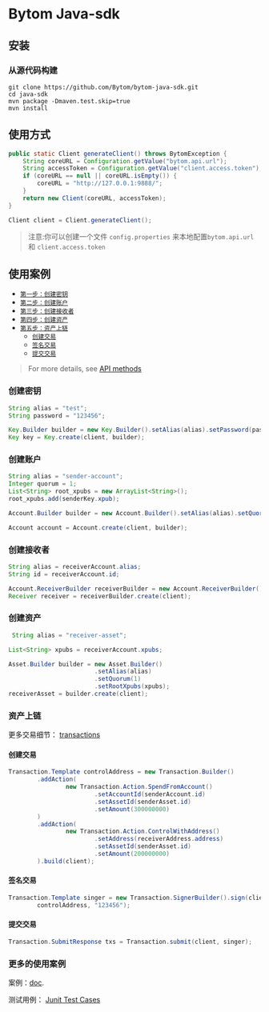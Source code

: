 # Bytom Java-sdk

## 安装

### 从源代码构建

```shell
git clone https://github.com/Bytom/bytom-java-sdk.git
cd java-sdk
mvn package -Dmaven.test.skip=true
mvn install
```

## 使用方式

```java
public static Client generateClient() throws BytomException {
    String coreURL = Configuration.getValue("bytom.api.url");
    String accessToken = Configuration.getValue("client.access.token");
    if (coreURL == null || coreURL.isEmpty()) {
        coreURL = "http://127.0.0.1:9888/";
    }
    return new Client(coreURL, accessToken);
}

Client client = Client.generateClient();
```
> 注意:你可以创建一个文件 ```config.properties``` 来本地配置```bytom.api.url``` 和 ```client.access.token```

## 使用案例

* [`第一步：创建密钥`](#create-a-key)
* [`第二步：创建账户`](#create-an-account)
* [`第三步：创建接收者`](#create-an-receiver)
* [`第四步：创建资产`](#create-an-asset)
* [`第五步：资产上链`](#issue-asset)
    * [`创建交易`](#firstly-build-the-transaction)
    * [`签名交易`](#secondly-sign-the-transaction)
    * [`提交交易`](#finally-submit-the-transaction)

> For more details, see [API methods](https://github.com/Bytom/bytom-java-sdk/blob/master/java-sdk/doc/index.md#api-methods)

### 创建密钥

```java
String alias = "test";
String password = "123456";

Key.Builder builder = new Key.Builder().setAlias(alias).setPassword(password);
Key key = Key.create(client, builder);
```

### 创建账户

```java
String alias = "sender-account";
Integer quorum = 1;
List<String> root_xpubs = new ArrayList<String>();
root_xpubs.add(senderKey.xpub);

Account.Builder builder = new Account.Builder().setAlias(alias).setQuorum(quorum).setRootXpub(root_xpubs);

Account account = Account.create(client, builder);
```

### 创建接收者

```java
String alias = receiverAccount.alias;
String id = receiverAccount.id;

Account.ReceiverBuilder receiverBuilder = new Account.ReceiverBuilder().setAccountAlias(alias).setAccountId(id);
Receiver receiver = receiverBuilder.create(client);
```

### 创建资产

```java
 String alias = "receiver-asset";

List<String> xpubs = receiverAccount.xpubs;

Asset.Builder builder = new Asset.Builder()
                        .setAlias(alias)
                        .setQuorum(1)
                        .setRootXpubs(xpubs);
receiverAsset = builder.create(client);
```

### 资产上链

更多交易细节： [transactions](https://github.com/Bytom/bytom-java-sdk/blob/master/java-sdk/doc/transactions.md)

#### 创建交易

```java
Transaction.Template controlAddress = new Transaction.Builder()
        .addAction(
                new Transaction.Action.SpendFromAccount()
                        .setAccountId(senderAccount.id)
                        .setAssetId(senderAsset.id)
                        .setAmount(300000000)
        )
        .addAction(
                new Transaction.Action.ControlWithAddress()
                        .setAddress(receiverAddress.address)
                        .setAssetId(senderAsset.id)
                        .setAmount(200000000)
        ).build(client);
```

#### 签名交易

```java
Transaction.Template singer = new Transaction.SignerBuilder().sign(client,
        controlAddress, "123456");
```

#### 提交交易

```java
Transaction.SubmitResponse txs = Transaction.submit(client, singer);
```

### 更多的使用案例

案例：[doc](https://github.com/Bytom/bytom-java-sdk/blob/master/doc/index.md#api-methods). 

测试用例： [Junit Test Cases](https://github.com/Bytom/bytom-java-sdk/tree/master/src/test/java/io/bytom/integration)

